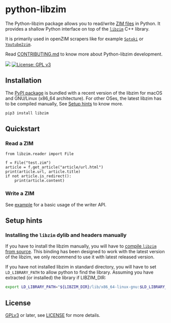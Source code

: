 # python-libzim

The Python-libzim package allows you to read/write [ZIM
files](https://openzim.org) in Python. It provides a shallow Python
interface on top of the [`libzim`](https://github.com/openzim/libzim)
C++ library.

It is primarily used in openZIM scrapers like for example
[`Sotoki`](https://github.com/openzim/sotoki) or
[`Youtube2zim`](https://github.com/openzim/youtube).

Read [CONTRIBUTING.md](./CONTRIBUTING.md) to know more about
Python-libzim development.

[![](https://img.shields.io/pypi/v/libzim.svg)](https://pypi.python.org/pypi/libzim)
[![License: GPL v3](https://img.shields.io/badge/License-GPLv3-blue.svg)](https://www.gnu.org/licenses/gpl-3.0)

## Installation

The [PyPI package](https://pypi.org/project/libzim/) is bundled with a
recent version of the libzim for macOS and GNU/Linux (x86_64
architecture). For other OSes, the latest libzim has to be
compiled manually, See [Setup hints](#setup-hints) to know more.

```bash
pip3 install libzim
```

## Quickstart

### Read a ZIM

```python3
from libzim.reader import File

f = File("test.zim")
article = f.get_article("article/url.html")
print(article.url, article.title)
if not article.is_redirect():
    print(article.content)
```

### Write a ZIM

See [example](examples/basic_writer.py) for a basic usage of the
writer API.

## Setup hints

### Installing the `libzim` dylib and headers manually

If you have to install the libzim manually, you will have to [compile
`libzim` from
source](https://github.com/openzim/libzim). This binding has been designed
to work with the latest version of the libzim, we only recommend to
use it with latest released version.

If you have not installed libzim in standard directory, you will have
to set `LD_LIBRARY_PATH` to allow python to find the library. Assuming
you have extracted (or installed) the library if LIBZIM_DIR:

```bash
export LD_LIBRARY_PATH="${LIBZIM_DIR}/lib/x86_64-linux-gnu:$LD_LIBRARY_PATH"
```

## License

[GPLv3](https://www.gnu.org/licenses/gpl-3.0) or later, see
[LICENSE](LICENSE) for more details.
